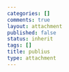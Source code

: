 ```yaml
--- 
categories: []
comments: true
layout: attachment
published: false
status: inherit
tags: []
title: publius
type: attachment
---
```


